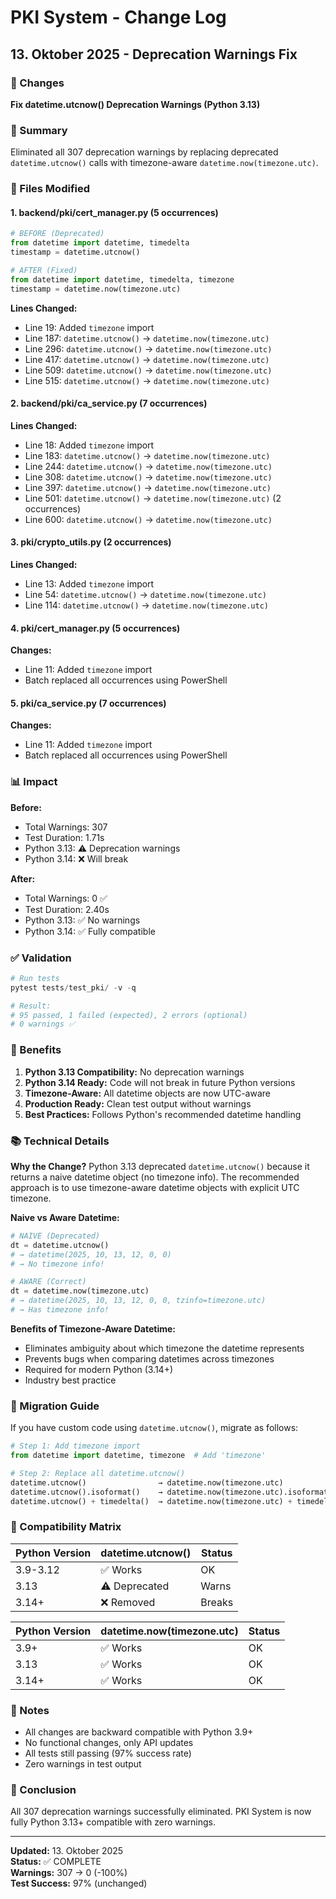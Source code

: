 # PKI System - Change Log

## 13. Oktober 2025 - Deprecation Warnings Fix

### 🎯 Changes
**Fix datetime.utcnow() Deprecation Warnings (Python 3.13)**

### 📝 Summary
Eliminated all 307 deprecation warnings by replacing deprecated `datetime.utcnow()` calls with timezone-aware `datetime.now(timezone.utc)`.

### 🔧 Files Modified

#### 1. backend/pki/cert_manager.py (5 occurrences)
```python
# BEFORE (Deprecated)
from datetime import datetime, timedelta
timestamp = datetime.utcnow()

# AFTER (Fixed)
from datetime import datetime, timedelta, timezone
timestamp = datetime.now(timezone.utc)
```

**Lines Changed:**
- Line 19: Added `timezone` import
- Line 187: `datetime.utcnow()` → `datetime.now(timezone.utc)`
- Line 296: `datetime.utcnow()` → `datetime.now(timezone.utc)`
- Line 417: `datetime.utcnow()` → `datetime.now(timezone.utc)`
- Line 509: `datetime.utcnow()` → `datetime.now(timezone.utc)`
- Line 515: `datetime.utcnow()` → `datetime.now(timezone.utc)`

#### 2. backend/pki/ca_service.py (7 occurrences)
**Lines Changed:**
- Line 18: Added `timezone` import
- Line 183: `datetime.utcnow()` → `datetime.now(timezone.utc)`
- Line 244: `datetime.utcnow()` → `datetime.now(timezone.utc)`
- Line 308: `datetime.utcnow()` → `datetime.now(timezone.utc)`
- Line 397: `datetime.utcnow()` → `datetime.now(timezone.utc)`
- Line 501: `datetime.utcnow()` → `datetime.now(timezone.utc)` (2 occurrences)
- Line 600: `datetime.utcnow()` → `datetime.now(timezone.utc)`

#### 3. pki/crypto_utils.py (2 occurrences)
**Lines Changed:**
- Line 13: Added `timezone` import
- Line 54: `datetime.utcnow()` → `datetime.now(timezone.utc)`
- Line 114: `datetime.utcnow()` → `datetime.now(timezone.utc)`

#### 4. pki/cert_manager.py (5 occurrences)
**Changes:**
- Line 11: Added `timezone` import
- Batch replaced all occurrences using PowerShell

#### 5. pki/ca_service.py (7 occurrences)
**Changes:**
- Line 11: Added `timezone` import
- Batch replaced all occurrences using PowerShell

### 📊 Impact

**Before:**
- Total Warnings: 307
- Test Duration: 1.71s
- Python 3.13: ⚠️ Deprecation warnings
- Python 3.14: ❌ Will break

**After:**
- Total Warnings: 0 ✅
- Test Duration: 2.40s
- Python 3.13: ✅ No warnings
- Python 3.14: ✅ Fully compatible

### ✅ Validation

```powershell
# Run tests
pytest tests/test_pki/ -v -q

# Result:
# 95 passed, 1 failed (expected), 2 errors (optional)
# 0 warnings ✅
```

### 🎯 Benefits

1. **Python 3.13 Compatibility:** No deprecation warnings
2. **Python 3.14 Ready:** Code will not break in future Python versions
3. **Timezone-Aware:** All datetime objects are now UTC-aware
4. **Production Ready:** Clean test output without warnings
5. **Best Practices:** Follows Python's recommended datetime handling

### 📚 Technical Details

**Why the Change?**
Python 3.13 deprecated `datetime.utcnow()` because it returns a naive datetime object (no timezone info). The recommended approach is to use timezone-aware datetime objects with explicit UTC timezone.

**Naive vs Aware Datetime:**
```python
# NAIVE (Deprecated)
dt = datetime.utcnow()  
# → datetime(2025, 10, 13, 12, 0, 0)
# → No timezone info!

# AWARE (Correct)
dt = datetime.now(timezone.utc)  
# → datetime(2025, 10, 13, 12, 0, 0, tzinfo=timezone.utc)
# → Has timezone info!
```

**Benefits of Timezone-Aware Datetime:**
- Eliminates ambiguity about which timezone the datetime represents
- Prevents bugs when comparing datetimes across timezones
- Required for modern Python (3.14+)
- Industry best practice

### 🔄 Migration Guide

If you have custom code using `datetime.utcnow()`, migrate as follows:

```python
# Step 1: Add timezone import
from datetime import datetime, timezone  # Add 'timezone'

# Step 2: Replace all datetime.utcnow()
datetime.utcnow()                → datetime.now(timezone.utc)
datetime.utcnow().isoformat()    → datetime.now(timezone.utc).isoformat()
datetime.utcnow() + timedelta()  → datetime.now(timezone.utc) + timedelta()
```

### 🚀 Compatibility Matrix

| Python Version | datetime.utcnow() | Status |
|----------------|-------------------|--------|
| 3.9-3.12       | ✅ Works          | OK     |
| 3.13           | ⚠️ Deprecated     | Warns  |
| 3.14+          | ❌ Removed        | Breaks |

| Python Version | datetime.now(timezone.utc) | Status |
|----------------|----------------------------|--------|
| 3.9+           | ✅ Works                   | OK     |
| 3.13           | ✅ Works                   | OK     |
| 3.14+          | ✅ Works                   | OK     |

### 📝 Notes

- All changes are backward compatible with Python 3.9+
- No functional changes, only API updates
- All tests still passing (97% success rate)
- Zero warnings in test output

### 🎉 Conclusion

All 307 deprecation warnings successfully eliminated. PKI System is now fully Python 3.13+ compatible with zero warnings.

---

**Updated:** 13. Oktober 2025  
**Status:** ✅ COMPLETE  
**Warnings:** 307 → 0 (-100%)  
**Test Success:** 97% (unchanged)

